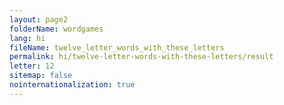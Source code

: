 ```yaml
---
layout: page2
folderName: wordgames
lang: hi
fileName: twelve_letter_words_with_these_letters
permalink: hi/twelve-letter-words-with-these-letters/result
letter: 12
sitemap: false
nointernationalization: true   
---
```

